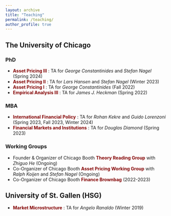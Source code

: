 ```yaml
---
layout: archive
title: "Teaching"
permalink: /teaching/
author_profile: true
---
```


## The University of Chicago
### PhD
* <span style="color:#840404"> **Asset Pricing III** </span>: TA for _George Constantinides_ and _Stefan Nagel_ (Spring 2024)
* <span style="color:#840404"> **Asset Pricing II** </span>: TA for _Lars Hansen_ and _Stefan Nagel_ (Winter 2023) 
* <span style="color:#840404"> **Asset Pricing I** </span>: TA for _George Constantinides_ (Fall 2022) 
* <span style="color:#840404"> **Empirical Analysis III** </span>: TA for _James J. Heckman_ (Spring 2022)
  
### MBA
* <span style="color:#840404"> **International Financial Policy** </span>: TA for _Rohan Kekre_ and _Guido Lorenzoni_ (Spring 2023, Fall 2023, Winter 2024)
* <span style="color:#840404"> **Financial Markets and Institutions** </span>: TA for _Douglas Diamond_ (Spring 2023)

### Working Groups
* Founder & Organizer of Chicago Booth <span style="color:#840404"> **Theory Reading Group** </span> with _Zhiguo He_ (Ongoing)
* Co-Organizer of Chicago Booth <span style="color:#840404"> **Asset Pricing Working Group** </span> with _Ralph Koijen_ and _Stefan Nagel_ (Ongoing) 
* Co-Organizer of Chicago Booth <span style="color:#840404"> **Finance Brownbag** </span> (2022-2023)

## University of St. Gallen (HSG)
* <span style="color:#840404"> **Market Microstructure** </span>: TA for _Angelo Ranaldo_ (Winter 2019)
